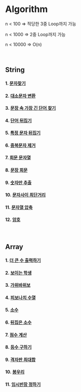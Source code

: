 # Algorithm
n < 100 => 적당한 3중 Loop까지 가능

n < 1000 => 2중 Loop까지 가능

n < 10000 => O(n)

<br>

## String

#### 1. [문자찾기](https://github.com/1s-sky/algorithm/blob/main/String/readme/1.SearchChar.md)
#### 2. [대소문자 변환](https://github.com/1s-sky/algorithm/blob/main/String/readme/2.TransUpperLower.md)
#### 3. [문장 속 가장 긴 단어 찾기](https://github.com/1s-sky/algorithm/blob/main/String/readme/3.SearchLongWord.md)
#### 4. [단어 뒤집기](https://github.com/1s-sky/algorithm/blob/main/String/readme/4.ReverseWord.md)
#### 5. [특정 문자 뒤집기](https://github.com/1s-sky/algorithm/blob/main/String/readme/5.ReversePart.md)
#### 6. [중복문자 제거](https://github.com/1s-sky/algorithm/blob/main/String/readme/6.DuplicatedChar.md)
#### 7. [회문 문자열](https://github.com/1s-sky/algorithm/blob/main/String/readme/7.Palindrome.md)
#### 8. [문장 회문](https://github.com/1s-sky/algorithm/blob/main/String/readme/8.PalindromeSentence.md)
#### 9. [숫자만 추출](https://github.com/1s-sky/algorithm/blob/main/String/readme/9.IsInteger.md)
#### 10. [문자사이 최단거리](https://github.com/1s-sky/algorithm/blob/main/String/readme/10.LengthBtwLetter.md)
#### 11. [문자열 압축](https://github.com/1s-sky/algorithm/blob/main/String/readme/11.StringCompression.md)
#### 12. [암호](https://github.com/1s-sky/algorithm/blob/main/String/readme/12.Code.md)

<br>

## Array
#### 1. [더 큰 수 출력하기](https://github.com/1s-sky/algorithm/blob/main/Array/readme/1.BiggerThanFront.md)
#### 2. [보이는 학생](https://github.com/1s-sky/algorithm/blob/main/Array/readme/2.TallerStudent.md)
#### 3. [가위바위보](https://github.com/1s-sky/algorithm/blob/main/Array/readme/3.RockPaperScissors.md)
#### 4. [피보나치 수열](https://github.com/1s-sky/algorithm/blob/main/Array/readme/4.Fibonacci.md)
#### 5. [소수](https://github.com/1s-sky/algorithm/blob/main/Array/readme/5.PrimeNum.md)
#### 6. [뒤집은 소수](https://github.com/1s-sky/algorithm/blob/main/Array/readme/6.ReversePrime.md)
#### 7. [점수 계산](https://github.com/1s-sky/algorithm/blob/main/Array/readme/7.Score.md)
#### 8. [등수 구하기](https://github.com/1s-sky/algorithm/blob/main/Array/readme/8.Ranking.md)
#### 9. [격자판 최대합](https://github.com/1s-sky/algorithm/blob/main/Array/readme/9.GridSum.md)
#### 10. [봉우리](https://github.com/1s-sky/algorithm/blob/main/Array/readme/10.Peak.md)
#### 11. [임시반장 정하기](https://github.com/1s-sky/algorithm/blob/main/Array/readme/11.SelectLeader.md)
